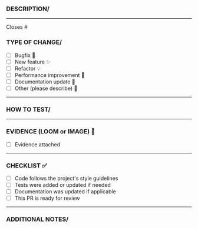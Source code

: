 ### DESCRIPTION/
<!--
Briefly describe the purpose of this Pull Request.
What issue does it solve, what functionality is added, or what changes were made?
-->

---

Closes # 

### TYPE OF CHANGE/
<!-- Mark with an "x" where applicable -->
- [ ] Bugfix 🐛
- [ ] New feature ✨
- [ ] Refactor 💡
- [ ] Performance improvement 🚀
- [ ] Documentation update 📝
- [ ] Other (please describe) 🔧

---

### HOW TO TEST/
<!--
Provide steps or instructions to test this change.
Explain how reviewers can verify everything works as expected.
-->

---

### EVIDENCE (LOOM or IMAGE) 📸
<!--
Please include a Loom video or screenshot as evidence of the change.
This helps reviewers understand the impact and functionality visually.
-->
- [ ] Evidence attached

---

### CHECKLIST ✅
<!-- Make sure to complete the following -->
- [ ] Code follows the project's style guidelines
- [ ] Tests were added or updated if needed
- [ ] Documentation was updated if applicable
- [ ] This PR is ready for review

---

### ADDITIONAL NOTES/
<!--
Add any extra context, links, or information that reviewers should be aware of.
-->
